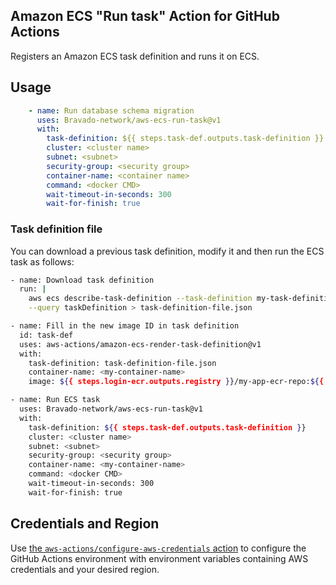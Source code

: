 ## Amazon ECS "Run task" Action for GitHub Actions

Registers an Amazon ECS task definition and runs it on ECS.

## Usage

```yaml
    - name: Run database schema migration
      uses: Bravado-network/aws-ecs-run-task@v1
      with:
        task-definition: ${{ steps.task-def.outputs.task-definition }}
        cluster: <cluster name>
        subnet: <subnet>
        security-group: <security group>
        container-name: <container name>
        command: <docker CMD>
        wait-timeout-in-seconds: 300
        wait-for-finish: true
```

### Task definition file

You can download a previous task definition, modify it and then run the ECS task as follows:

```sh
- name: Download task definition
  run: |
    aws ecs describe-task-definition --task-definition my-task-definition \
    --query taskDefinition > task-definition-file.json

- name: Fill in the new image ID in task definition
  id: task-def
  uses: aws-actions/amazon-ecs-render-task-definition@v1
  with:
    task-definition: task-definition-file.json
    container-name: <my-container-name>
    image: ${{ steps.login-ecr.outputs.registry }}/my-app-ecr-repo:${{ github.sha }}

- name: Run ECS task
  uses: Bravado-network/aws-ecs-run-task@v1
  with:
    task-definition: ${{ steps.task-def.outputs.task-definition }}
    cluster: <cluster name>
    subnet: <subnet>
    security-group: <security group>
    container-name: <my-container-name>
    command: <docker CMD>
    wait-timeout-in-seconds: 300
    wait-for-finish: true
```
## Credentials and Region

Use [the `aws-actions/configure-aws-credentials` action](https://github.com/aws-actions/configure-aws-credentials) to configure the GitHub Actions environment with environment variables containing AWS credentials and your desired region.
